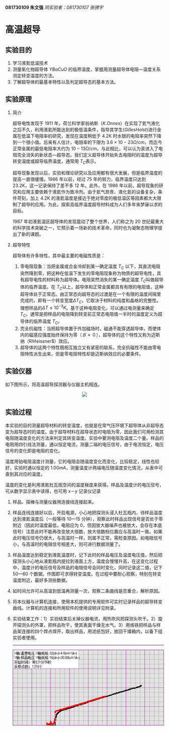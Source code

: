 **081730109 朱文强**
*同实验者：081730107 张骋宇*

# 高温超导

## 实验目的

1. 学习液氮低温技术
2. 测量氧化物超导体 $YBaCuO$ 的临界温度，掌握用测量超导体电阻—温度关系测定转变温度的方法。
3. 了解超导体的最基本特性以及判定超导态的基本方法。

## 实验原理

1. 简介

    超导电性发现于 1911 年，荷兰科学家翁纳斯（$K.Onnes$）在实现了氦气液化之后不久，利用液氦所能达到的极低温条件，指导其学生($GillesHolst$)进行金属在低温下电阻率的研究，发现在温度稍低于 4.2K 时水银的电阻率突然下降到一个很小值。后来有人估计，电阻率的下限为 $3.6×10-23Ω/cm$，而迄今正常金属的最低电阻率大约为 $10-13Ω/cm$。与此相比，可以认为汞进入了电阻完全消失的新状态—超导态。我们定义超导体开始失去电阻时的温度为超导转变温度或超导临界温度，通常用 $T_C$表示。

    超导现象发现以后，实验和理论研究以及应用都有很大发展，但是临界温度的提高一直很缓慢。1986 年以前，经过 75 年的努力，临界温度只达到 23.2K，这一记录保持了差不多 12 年。此外，在 1986 年以前，超导现象的研究和应用主要依赖于液氦作为致冷剂。由于氦气昂贵、液化氦的设备复杂，条件苛刻，加上 4.2K 的液氦温度是接近于绝对零度的极低温区等因素都大大限制了超导的应用。为此，探索高临界温度超导材料成为人们多年来梦寐以求的目标。

    1987 年初液氮温区超导体的发现震动了整个世界，人们称之为 20 世纪最重大的科学技术突破之一，它预示着一场新的技术革命，同时也为凝聚态物理学提出了新的课题。

2. 超导特性

    超导体有许多特性，其中最主要的电磁性质是：

    1. 零电阻现象：当把金属或合金冷却到某一确定温度 $T_C$ 以下，其直流电阻突然降到零，把这种在低温下发生的零电阻现象称为物质的超导电性，具有超导电性的材料称为超导体。电阻突然消失的某一确定温度 $T_C$叫做超导体的临界温度。在 $T_C$以上，超导体和正常金属都具有有限的电阻值，这种超导体处于正常态。由正常态向超导态的过渡是在一个有限的温度间隔里完成的，即有一个转变宽度$ΔT_C$，它取决于材料的纯度和晶格的完整性。理想样品的$ΔT≤10^{-3}K$。基于这种电阻变化，可以通过电测量来确定 $T_C$，通常是把样品的电阻降到转变前正常态电阻值一半时的温度定义为超导体的临界温度 $T_C$。
    2. 完全抗磁性：当把超导体置于外加磁场时，磁通不能穿透超导体，而使体内的磁感应强度始终保持为零（$Ｂ≡０$），超导体的这个特性又称为迈斯纳（RＭeissner$）效应。
    3. 超导体的这两个特性既相互独立又有紧密的联系，完全抗磁性不能由零电阻特性派生出来，但是零电阻特性却是迈斯纳效应的必要条件。

## 实验仪器

如下图所示，将高温超导探测器与仪器主机相连。

<div align = 'center'><image src = '1.png'>

<div align = 'left'>

## 实验过程

本实验的目的测量超导材料的转变温度，也就是在常气压环境下超导体从非超导态变为超导态时的温度。由于超导材料在超导状态时电阻为零，因此我们可用检测其电阻随温度变化的方法来判定其转变温度。实验中要测电阻及温度二个量。样品的电阻用四引线法测量，通以恒定电流，测量二端的电压信号，由于电流恒定，电压信号的变化即是电阻的变化。

温度用铂电阻温度计测量，它的电阻会随温度变化而变化，比较稳定，线性也较好，实验时通以恒定的 $1.00mA$，测量温度计两端电压随温度变化情况，从表中可查到其对应的温度。

温度的变化是利用液氮杜瓦瓶空间的温度梯度来获得。样品及温度计的电压信号，可从数字显示表中读得，也可用 x－y 记录仪记录

1. 样品、探棒与测量仪器用连接线连接起来。
2. 样品连线连接好以后，开启电源，小心地把探测头浸入杜瓦瓶内，待样品温度达到液氮温度后（一般等待 10—15 分钟），观察此时样品出现信号是否处于零附近（因此时温度最低，电阻应为 0，但因放大器噪声也被放大，会存在本底信号）注意此时不能再改变放大倍数，放大倍数档位置应与高温时一致。如果此时电压信号仍很大，与高温时一样，则属不正常，需检查原因。如电阻信号小，与高温时的电阻信号相差大，则可进行数据测量了。
3. 样品温度达到稳定到液氮温度时，记下此时的样品电压及温度电压值，然后把探测头小心地从液氮瓶内提拉到液面上方，温度会慢慢升高，在这变化过程中，温度计的电压信号及样品的电阻信号会同时变化，同时记录这二值，记下 50—60 个数据。作图即可求得转变温度。在过程中要耐心观察，特别在转变温度附近，最好多测些数据。
4. 如时间允许可从高温到低温再测量一次，观察二条曲线是否重合，解析原因。
5. 将本仪器与计算机连接，使用本机提供的专用软件可实时记录样品的超导转变曲线。计算机的连接和所用软件的使用说明详见附录。
6. 实验结束工作：1）实验结束后关掉仪器电流，用热吹风把探测头吹干。2）旋开探测头的外罩，把样品吹干，使其表面干燥无水气。3）用烙铁把样品与样品架连接的四个焊点焊开，取出样品，用滤纸包好，放回干燥箱内，以备下组实验者使用。

    ---

    ![](081730109-081730107.bmp)



